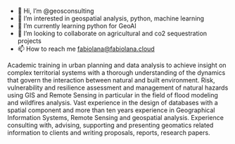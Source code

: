 - 👋 Hi, I’m @geosconsulting
- 👀 I’m interested in geospatial analysis, python, machine learning
- 🌱 I’m currently learning python for GeoAI
- 💞️ I’m looking to collaborate on agricultural and co2 sequestration projects
- 📫 How to reach me fabiolana@fabiolana.cloud

<!---
geosconsulting/geosconsulting is a ✨ special ✨ repository because its `README.md` (this file) appears on your GitHub profile.
You can click the Preview link to take a look at your changes.
--->

Academic training in urban planning and data analysis to achieve insight on complex territorial systems with a thorough understanding of the dynamics that 
govern the interaction between natural and built environment.
Risk, vulnerability and resilience assessment and management of natural hazards using GIS and Remote Sensing in particular in the field of flood modeling 
and wildfires analysis.
Vast experience in the design of databases with a spatial component and more than ten years experience in Geographical Information Systems, Remote Sensing 
and geospatial analysis. Experience consulting with, advising, supporting and presenting geomatics related information to clients and writing proposals, 
reports, research papers.

